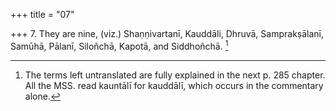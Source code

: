 +++
title = "07"

+++
7. They are nine, (viz.) Shaṇṇivartanī, Kauddāli, Dhruvā, Samprakṣālanī, Samūhā, Pālanī, Siloñchā, Kapotā, and Siddhoñchā. [^2] 


[^2]:  The terms left untranslated are fully explained in the next p. 285 chapter. All the MSS. read kauntālī for kauddālī, which occurs in the commentary alone.
